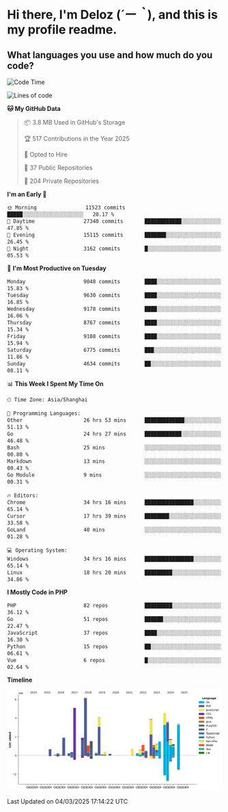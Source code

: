 # **Hi there, I'm Deloz (*´ー｀*), and this is my profile readme.**

## **What languages you use and how much do you code?**

<!--START_SECTION:waka-->
![Code Time](http://img.shields.io/badge/Code%20Time-5%2C819%20hrs%2041%20mins-blue)

![Lines of code](https://img.shields.io/badge/From%20Hello%20World%20I%27ve%20Written-49.9%20million%20lines%20of%20code-blue)

**🐱 My GitHub Data** 

> 📦 3.8 MB Used in GitHub's Storage 
 > 
> 🏆 517 Contributions in the Year 2025
 > 
> 💼 Opted to Hire
 > 
> 📜 37 Public Repositories 
 > 
> 🔑 204 Private Repositories 
 > 
**I'm an Early 🐤** 

```text
🌞 Morning                11523 commits       █████░░░░░░░░░░░░░░░░░░░░   20.17 % 
🌆 Daytime                27340 commits       ████████████░░░░░░░░░░░░░   47.85 % 
🌃 Evening                15115 commits       ███████░░░░░░░░░░░░░░░░░░   26.45 % 
🌙 Night                  3162 commits        █░░░░░░░░░░░░░░░░░░░░░░░░   05.53 % 
```
📅 **I'm Most Productive on Tuesday** 

```text
Monday                   9048 commits        ████░░░░░░░░░░░░░░░░░░░░░   15.83 % 
Tuesday                  9630 commits        ████░░░░░░░░░░░░░░░░░░░░░   16.85 % 
Wednesday                9178 commits        ████░░░░░░░░░░░░░░░░░░░░░   16.06 % 
Thursday                 8767 commits        ████░░░░░░░░░░░░░░░░░░░░░   15.34 % 
Friday                   9108 commits        ████░░░░░░░░░░░░░░░░░░░░░   15.94 % 
Saturday                 6775 commits        ███░░░░░░░░░░░░░░░░░░░░░░   11.86 % 
Sunday                   4634 commits        ██░░░░░░░░░░░░░░░░░░░░░░░   08.11 % 
```


📊 **This Week I Spent My Time On** 

```text
🕑︎ Time Zone: Asia/Shanghai

💬 Programming Languages: 
Other                    26 hrs 53 mins      █████████████░░░░░░░░░░░░   51.13 % 
Go                       24 hrs 27 mins      ████████████░░░░░░░░░░░░░   46.48 % 
Bash                     25 mins             ░░░░░░░░░░░░░░░░░░░░░░░░░   00.80 % 
Markdown                 13 mins             ░░░░░░░░░░░░░░░░░░░░░░░░░   00.43 % 
Go Module                9 mins              ░░░░░░░░░░░░░░░░░░░░░░░░░   00.31 % 

🔥 Editors: 
Chrome                   34 hrs 16 mins      ████████████████░░░░░░░░░   65.14 % 
Cursor                   17 hrs 39 mins      ████████░░░░░░░░░░░░░░░░░   33.58 % 
GoLand                   40 mins             ░░░░░░░░░░░░░░░░░░░░░░░░░   01.28 % 

💻 Operating System: 
Windows                  34 hrs 16 mins      ████████████████░░░░░░░░░   65.14 % 
Linux                    18 hrs 20 mins      █████████░░░░░░░░░░░░░░░░   34.86 % 
```

**I Mostly Code in PHP** 

```text
PHP                      82 repos            █████████░░░░░░░░░░░░░░░░   36.12 % 
Go                       51 repos            ██████░░░░░░░░░░░░░░░░░░░   22.47 % 
JavaScript               37 repos            ████░░░░░░░░░░░░░░░░░░░░░   16.30 % 
Python                   15 repos            ██░░░░░░░░░░░░░░░░░░░░░░░   06.61 % 
Vue                      6 repos             █░░░░░░░░░░░░░░░░░░░░░░░░   02.64 % 
```



**Timeline**

![Lines of Code chart](https://raw.githubusercontent.com/deloz/deloz/main/assets/bar_graph.png)


 Last Updated on 04/03/2025 17:14:22 UTC
<!--END_SECTION:waka-->
